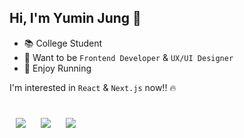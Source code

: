 ## Hi, I'm Yumin Jung 🙂

- 📚 College Student
- 🚀 Want to be `Frontend Developer` & `UX/UI Designer`
- 👟 Enjoy Running

I'm interested in `React` & `Next.js` now!! 🔥

<h1></h1>

<a href="https://yumin-jung.github.io/" style="text-decoration:none">
    <img src="http://img.shields.io/badge/-Blog-353940?style=flat&logo=github&logoColor=f2f2f7&link=https://yumin-jung.github.io/"
        style="height : auto; margin-left : 10px; margin-right : 10px;"/>
</a>
<a href="https://yumin-jung.notion.site/Yumin-90d0bdc00fe64a1086dc645bd15a44c8" style="text-decoration:none">
  <img src="https://img.shields.io/badge/-Notion-353940?style=flat&logo=Notion&logoColor=f2f2f7&link=https://yumin-jung.notion.site/Yumin-90d0bdc00fe64a1086dc645bd15a44c8"
       style="height : auto; margin-left : 10px; margin-right : 10px;"/>
</a>
<a href="https://www.instagram.com/self_overcoming/" style="text-decoration:none">
  <img src="https://img.shields.io/badge/-Instagram-353940?style=flat&logo=Instagram&logoColor=f2f2f7&link=https://www.instagram.com/self_overcoming/"
       style="height : auto; margin-left : 10px; margin-right : 10px;"/>
</a>
